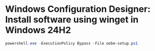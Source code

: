 # Windows Configuration Designer: Install software using winget in Windows 24H2

```powershell
powershell.exe -ExecutionPolicy Bypass -File oobe-setup.ps1
```